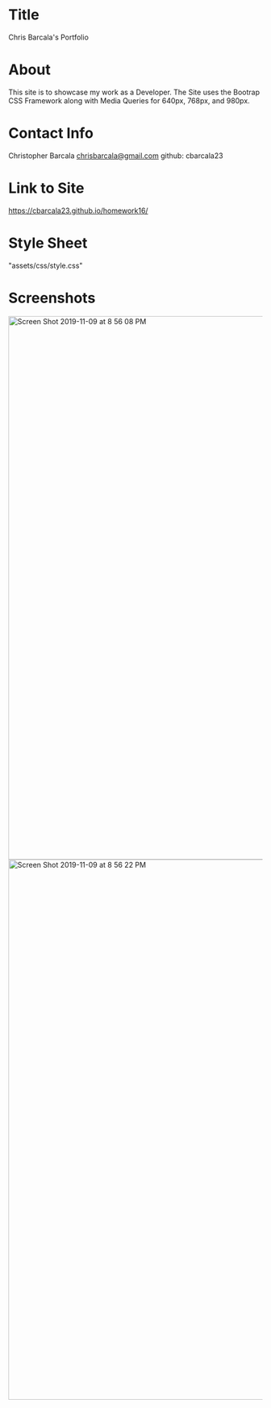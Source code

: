 # Title
Chris Barcala's Portfolio

# About
This site is to showcase my work as a Developer. The Site uses the Bootrap CSS Framework along with Media Queries for 640px, 768px, and 980px.

# Contact Info
Christopher Barcala
chrisbarcala@gmail.com
github: cbarcala23

# Link to Site
https://cbarcala23.github.io/homework16/

# Style Sheet
"assets/css/style.css"

# Screenshots
<img width="1078" alt="Screen Shot 2019-11-09 at 8 56 08 PM" src="https://user-images.githubusercontent.com/54015205/68539125-789d1f80-0333-11ea-9d62-d93356c0b4f1.png">

<img width="1072" alt="Screen Shot 2019-11-09 at 8 56 22 PM" src="https://user-images.githubusercontent.com/54015205/68539128-82bf1e00-0333-11ea-82f2-2edb5100abbc.png">

